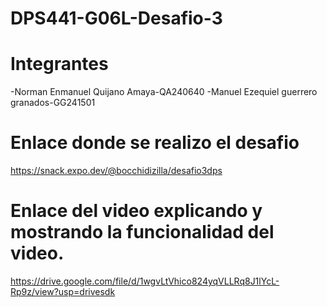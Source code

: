 # DPS441-G06L-Desafio-3
# Integrantes 

-Norman Enmanuel Quijano Amaya-QA240640
-Manuel Ezequiel guerrero granados-GG241501

# Enlace donde se realizo el desafio
https://snack.expo.dev/@bocchidizilla/desafio3dps

# Enlace del video explicando y mostrando la funcionalidad del video.
https://drive.google.com/file/d/1wgvLtVhico824yqVLLRq8J1lYcL-Rp9z/view?usp=drivesdk
